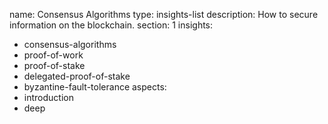 name: Consensus Algorithms
type: insights-list
description: How to secure information on the blockchain.
section: 1
insights:
  - consensus-algorithms
  - proof-of-work
  - proof-of-stake
  - delegated-proof-of-stake
  - byzantine-fault-tolerance
aspects:
  - introduction
  - deep
